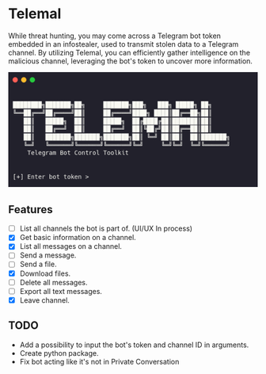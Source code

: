 # Telemal

While threat hunting, you may come across a Telegram bot token embedded in an infostealer, used to transmit stolen data to a Telegram channel. By utilizing Telemal, you can efficiently gather intelligence on the malicious channel, leveraging the bot's token to uncover more information.

![](./images/image.png)

## Features

- [ ] List all channels the bot is part of. (UI/UX In process) 
- [x] Get basic information on a channel.
- [x] List all messages on a channel.
- [ ] Send a message.
- [ ] Send a file.
- [x] Download files.
- [ ] Delete all messages.
- [ ] Export all text messages.
- [x] Leave channel.

## TODO

- Add a possibility to input the bot's token and channel ID in arguments.
- Create python package.
- Fix bot acting like it's not in Private Conversation